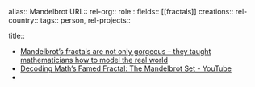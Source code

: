 alias:: Mandelbrot
URL::
rel-org::
role::
fields:: [[fractals]]
creations::
rel-country::
tags:: person,
rel-projects::


title::

- [Mandelbrot’s fractals are not only gorgeous – they taught mathematicians how to model the real world](https://theconversation.com/mandelbrots-fractals-are-not-only-gorgeous-they-taught-mathematicians-how-to-model-the-real-world-244302)
- [Decoding Math’s Famed Fractal: The Mandelbrot Set - YouTube](https://www.youtube.com/watch?v=u9GAnW8xFJY)
-
